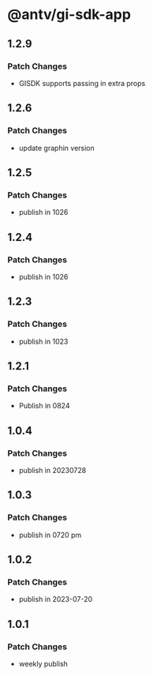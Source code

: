 # @antv/gi-sdk-app

## 1.2.9

### Patch Changes

- GISDK supports passing in extra props

## 1.2.6

### Patch Changes

- update graphin version

## 1.2.5

### Patch Changes

- publish in 1026

## 1.2.4

### Patch Changes

- publish in 1026

## 1.2.3

### Patch Changes

- publish in 1023

## 1.2.1

### Patch Changes

- Publish in 0824

## 1.0.4

### Patch Changes

- publish in 20230728

## 1.0.3

### Patch Changes

- publish in 0720 pm

## 1.0.2

### Patch Changes

- publish in 2023-07-20

## 1.0.1

### Patch Changes

- weekly publish
